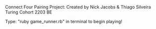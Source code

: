 Connect Four Pairing Project:
Created by Nick Jacobs & Thiago Silveira
Turing Cohort 2203 BE

Type: "ruby game_runner.rb" in terminal to begin playing!
